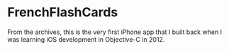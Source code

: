 # FrenchFlashCards
From the archives, this is the very first iPhone app that I built back when I was learning iOS development in Objective-C in 2012.
